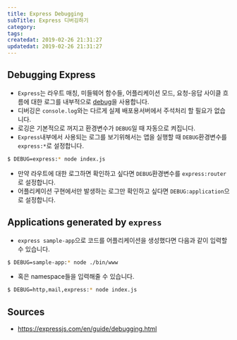```yaml
---
title: Express Debugging
subTitle: Express 디버깅하기
category: 
tags: 
createdat: 2019-02-26 21:31:27
updatedat: 2019-02-26 21:31:27
---
```


## Debugging Express

* `Express`는 라우트 매칭, 미들웨어 함수들, 어플리케이션 모드, 요청-응답
  사이클 흐름에 대한 로그를 내부적으로
  [debug](https://www.npmjs.com/package/debug)을 사용합니다.
* 디버깅은 `console.log`와는 다르게 실제 배포용서버에서 주석처리 할 필요가
  없습니다.
* 로깅은 기본적으로 꺼지고 환경변수가 `DEBUG`일 때 자동으로 켜집니다.
* `Express`내부에서 사용되는 로그를 보기위해서는 앱을 실행할 때 
  `DEBUG`환경변수를 `express:*`로 설정합니다.

```bash
$ DEBUG=express:* node index.js
```

* 만약 라우트에 대한 로그하면 확인하고 싶다면 `DEBUG`환경변수를
  `express:router`로 설정합니다. 
* 어플리케이션 구현에서만 발생하는 로그만 확인하고 싶다면
  `DEBUG:application`으로 설정합니다.

## Applications generated by `express`

* `express sample-app`으로 코드를 어플리케이션을 생성했다면 다음과 같이 입력할
  수 있습니다.

```bash
$ DEBUG=sample-app:* node ./bin/www
```

* 혹은 namespace들을 입력해줄 수 있습니다.

```bash
$ DEBUG=http,mail,express:* node index.js
```

## Sources

* <https://expressjs.com/en/guide/debugging.html>
